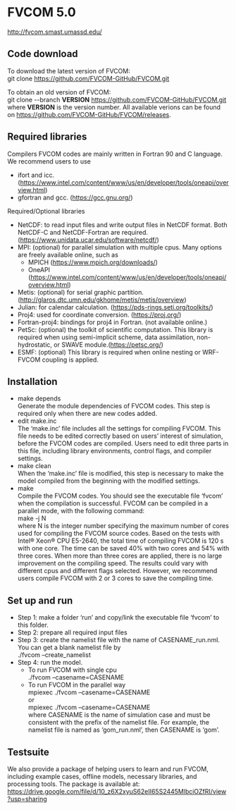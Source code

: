# FVCOM 5.0

http://fvcom.smast.umassd.edu/




## Code download

To download the latest version of FVCOM:<br>
git clone https://github.com/FVCOM-GitHub/FVCOM.git

To obtain an old version of FVCOM:<br>
git clone --branch <strong>VERSION</strong> https://github.com/FVCOM-GitHub/FVCOM.git<br>
where <strong>VERSION</strong> is the version number. All available verions can be found on https://github.com/FVCOM-GitHub/FVCOM/releases.


## Required libraries

Compilers
FVCOM codes are mainly written in Fortran 90 and C language. We recommend users to use 
* ifort and icc. (https://www.intel.com/content/www/us/en/developer/tools/oneapi/overview.html)
* gfortran and gcc. (https://gcc.gnu.org/)

Required/Optional libraries
*	NetCDF: to read input files and write output files in NetCDF format. Both NetCDF-C and NetCDF-Fortran are required. (https://www.unidata.ucar.edu/software/netcdf/)
*	MPI: (optional) for parallel simulation with multiple cpus. Many options are freely available online, such as
    *	MPICH (https://www.mpich.org/downloads/)
    *	OneAPI (https://www.intel.com/content/www/us/en/developer/tools/oneapi/overview.html)
*	Metis: (optional) for serial graphic partition. (http://glaros.dtc.umn.edu/gkhome/metis/metis/overview)
*	Julian: for calendar calculation. (https://pds-rings.seti.org/toolkits/)
*	Proj4: used for coordinate conversion. (https://proj.org/)
*	Fortran-proj4: bindings for proj4 in Fortran. (not available online.) 
*	PetSc: (optional) the toolkit of scientific computation. This library is required when using semi-implicit scheme, data assimilation, non-hydrostatic, or SWAVE module.(https://petsc.org/)
* ESMF: (optional) This library is required when online nesting or WRF-FVCOM coupling is applied.


## Installation
*	make depends<br>
Generate the module dependencies of FVCOM codes. This step is required only when there are new codes added.
*	edit make.inc<br>
The ‘make.inc’ file includes all the settings for compiling FVCOM. This file needs to be edited correctly based on users’ interest of simulation, before the FVCOM codes are compiled. Users need to edit three parts in this file, including library environments, control flags, and compiler settings. 
*	make clean<br>
When the ‘make.inc’ file is modified, this step is necessary to make the model compiled from the beginning with the modified settings.
*	make<br>
Compile the FVCOM codes. You should see the executable file ‘fvcom’ when the compilation is successful.
FVCOM can be compiled in a parallel mode, with the following command:<br>
make -j N<br>
where N is the integer number specifying the maximum number of cores used for compiling the FVCOM source codes.
Based on the tests with Intel® Xeon® CPU E5-2640, the total time of compiling FVCOM is 120 s with one core. The time can be saved 40% with two cores and 54% with three cores. When more than three cores are applied, there is no large improvement on the compiling speed.
The results could vary with different cpus and different flags selected. However, we recommend users compile FVCOM with 2 or 3 cores to save the compiling time.


## Set up and run

* Step 1: make a folder ‘run’ and copy/link the executable file ‘fvcom’ to this folder.
* Step 2: prepare all required input files
* Step 3: create the namelist file with the name of CASENAME_run.nml. You can get a blank namelist file by<br>
      ./fvcom –create_namelist
* Step 4: run the model.<br>
    * To run FVCOM with single cpu<br>
        ./fvcom –casename=CASENAME
    * To run FVCOM in the parallel way<br>
        mpiexec ./fvcom –casename=CASENAME<br>
        or<br>
        mpiexec ./fvcom –casename=CASENAME<br>
      where CASENAME is the name of simulation case and must be consistent with the prefix of the namelist file. For example, the namelist file is named as ‘gom_run.nml’, then CASENAME is ‘gom’.


## Testsuite

We also provide a package of helping users to learn and run FVCOM, including example cases, offline models, necessary libraries, and processing tools. The package is available at:<br>
https://drive.google.com/file/d/10_z6X2xyuS62eII65S2445MlbciOZfRI/view?usp=sharing


